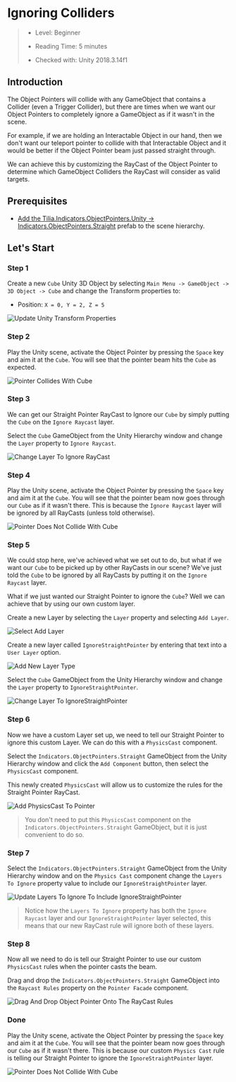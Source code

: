 # Ignoring Colliders

> * Level: Beginner
>
> * Reading Time: 5 minutes
>
> * Checked with: Unity 2018.3.14f1

## Introduction

The Object Pointers will collide with any GameObject that contains a Collider (even a Trigger Collider), but there are times when we want our Object Pointers to completely ignore a GameObject as if it wasn't in the scene.

For example, if we are holding an Interactable Object in our hand, then we don't want our teleport pointer to collide with that Interactable Object and it would be better if the Object Pointer beam just passed straight through.

We can achieve this by customizing the RayCast of the Object Pointer to determine which GameObject Colliders the RayCast will consider as valid targets.

## Prerequisites

* [Add the Tilia.Indicators.ObjectPointers.Unity -> Indicators.ObjectPointers.Straight] prefab to the scene hierarchy.

## Let's Start

### Step 1

Create a new `Cube` Unity 3D Object by selecting `Main Menu -> GameObject -> 3D Object -> Cube` and change the Transform properties to:

* Position: `X = 0, Y = 2, Z = 5`

![Update Unity Transform Properties](assets/images/UpdateUnityTransformProperties.png)

### Step 2

Play the Unity scene, activate the Object Pointer by pressing the `Space` key and aim it at the `Cube`. You will see that the pointer beam hits the `Cube` as expected.

![Pointer Collides With Cube](assets/images/PointerCollidesWithCube.png)

### Step 3

We can get our Straight Pointer RayCast to Ignore our `Cube` by simply putting the `Cube` on the `Ignore Raycast` layer.

Select the `Cube` GameObject from the Unity Hierarchy window and change the `Layer` property to `Ignore Raycast`.

![Change Layer To Ignore RayCast](assets/images/ChangeLayerToIgnoreRayCast.png)

### Step 4

Play the Unity scene, activate the Object Pointer by pressing the `Space` key and aim it at the `Cube`. You will see that the pointer beam now goes through our `Cube` as if it wasn't there. This is because the `Ignore Raycast` layer will be ignored by all RayCasts (unless told otherwise).

![Pointer Does Not Collide With Cube](assets/images/PointerDoesNotCollideWithCube.png)

### Step 5

We could stop here, we've achieved what we set out to do, but what if we want our `Cube` to be picked up by other RayCasts in our scene? We've just told the `Cube` to be ignored by all RayCasts by putting it on the `Ignore Raycast` layer.

What if we just wanted our Straight Pointer to ignore the `Cube`? Well we can achieve that by using our own custom layer.

Create a new Layer by selecting the `Layer` property and selecting `Add Layer`.

![Select Add Layer](assets/images/SelectAddLayer.png)

Create a new layer called `IgnoreStraightPointer` by entering that text into a `User Layer` option.

![Add New Layer Type](assets/images/AddNewLayerType.png)

Select the `Cube` GameObject from the Unity Hierarchy window and change the `Layer` property to `IgnoreStraightPointer`.

![Change Layer To IgnoreStraightPointer](assets/images/ChangeLayerToIgnoreStraightPointer.png)

### Step 6

Now we have a custom Layer set up, we need to tell our Straight Pointer to ignore this custom Layer. We can do this with a `PhysicsCast` component.

Select the `Indicators.ObjectPointers.Straight` GameObject from the Unity Hierarchy window and click the `Add Component` button, then select the `PhysicsCast` component.

This newly created `PhysicsCast` will allow us to customize the rules for the Straight Pointer RayCast.

![Add PhysicsCast To Pointer](assets/images/AddPhysicsCastToPointer.png)

> You don't need to put this `PhysicsCast` component on the `Indicators.ObjectPointers.Straight` GameObject, but it is just convenient to do so.

### Step 7

Select the `Indicators.ObjectPointers.Straight` GameObject from the Unity Hierarchy window and on the `Physics Cast` component change the `Layers To Ignore` property value to include our `IgnoreStraightPointer` layer.

![Update Layers To Ignore To Include IgnoreStraightPointer](assets/images/UpdateLayersToIgnoreToIncludeIgnoreStraightPointer.png)

> Notice how the `Layers To Ignore` property has both the `Ignore Raycast` layer and our `IgnoreStraightPointer` layer selected, this means that our new RayCast rule will ignore both of these layers.

### Step 8

Now all we need to do is tell our Straight Pointer to use our custom `PhysicsCast` rules when the pointer casts the beam.

Drag and drop the `Indicators.ObjectPointers.Straight` GameObject into the `Raycast Rules` property on the `Pointer Facade` component.

![Drag And Drop Object Pointer Onto The RayCast Rules](assets/images/DragAndDropObjectPointerOntoTheRayCastRules.png)

### Done

Play the Unity scene, activate the Object Pointer by pressing the `Space` key and aim it at the `Cube`. You will see that the pointer beam now goes through our `Cube` as if it wasn't there. This is because our custom `Physics Cast` rule is telling our Straight Pointer to ignore the `IgnoreStraightPointer` layer.

![Pointer Does Not Collide With Cube](assets/images/PointerDoesNotCollideWithCube.png)

[Add the Tilia.Indicators.ObjectPointers.Unity -> Indicators.ObjectPointers.Straight]: ../AddingAStraightPointer/README.md